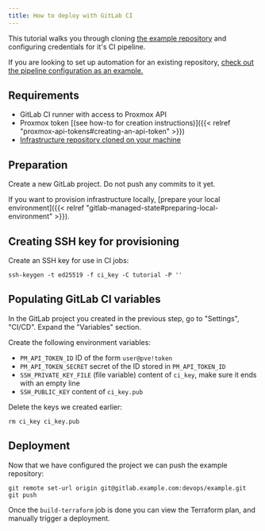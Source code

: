 ```yaml
---
title: How to deploy with GitLab CI
---
```


This tutorial walks you through cloning
[the example repository](https://github.com/LKummer/homelab-tutorial-infrastructure)
and configuring credentials for it's CI pipeline.

If you are looking to set up automation for an existing repository,
[check out the pipeline configuration as an example.](https://github.com/LKummer/homelab-tutorial-infrastructure/blob/main/.gitlab-ci.yml)

## Requirements

- GitLab CI runner with access to Proxmox API
- Proxmox token [(see how-to for creation instructions)]({{< relref "proxmox-api-tokens#creating-an-api-token" >}})
- [Infrastructure repository cloned on your machine](https://github.com/LKummer/homelab-tutorial-infrastructure)

## Preparation

Create a new GitLab project.
Do not push any commits to it yet.

If you want to provision infrastructure locally, [prepare your local environment]({{< relref "gitlab-managed-state#preparing-local-environment" >}}).

## Creating SSH key for provisioning

Create an SSH key for use in CI jobs:

```
ssh-keygen -t ed25519 -f ci_key -C tutorial -P ''
```

## Populating GitLab CI variables

In the GitLab project you created in the previous step, go to "Settings", "CI/CD".
Expand the "Variables" section.

Create the following environment variables:

- `PM_API_TOKEN_ID` ID of the form `user@pve!token`
- `PM_API_TOKEN_SECRET` secret of the ID stored in `PM_API_TOKEN_ID`
- `SSH_PRIVATE_KEY_FILE` (file variable) content of `ci_key`, make sure it ends with an empty line
- `SSH_PUBLIC_KEY` content of `ci_key.pub`

Delete the keys we created earlier:

```
rm ci_key ci_key.pub
```

## Deployment

Now that we have configured the project we can push the example repository:

```
git remote set-url origin git@gitlab.example.com:devops/example.git
git push
```

Once the `build-terraform` job is done you can view the Terraform plan, and
manually trigger a deployment.
